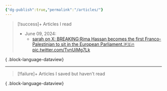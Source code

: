 ```yaml
---
{"dg-publish":true,"permalink":"/articles/"}
---
```



> [!success]+ Articles I read
>  - June 09, 2024: 
>     - [sarah on X: BREAKING:Rima Hassan becomes the first Franco-Palestinian to sit in the European Parliament.🇵🇸🔥 pic.twitter.com/TvnUiMg7Lk](https://x.com/sahouraxo/status/1799881835717218643)
> 
> 
{ .block-language-dataview}

 ---
 
> [!failure]+ Articles I saved but haven't read
>  
{ .block-language-dataview}